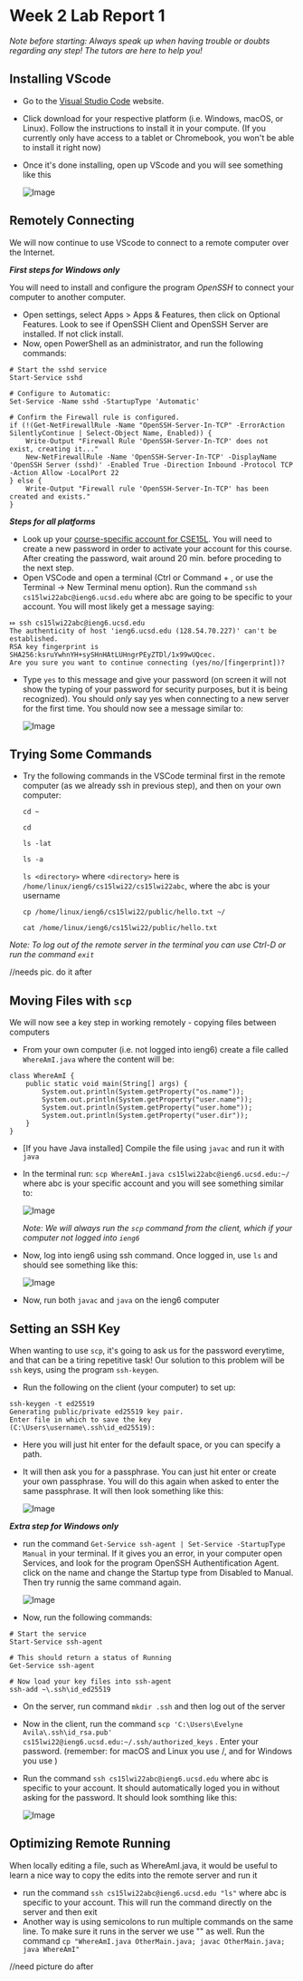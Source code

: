 # Week 2 Lab Report 1

*Note before starting: Always speak up when having trouble or doubts regarding any step! The tutors are here to help you!*

## Installing VScode 
- Go to the [Visual Studio Code](https://code.visualstudio.com/) website. 
- Click download for your respective platform (i.e. Windows, macOS, or Linux). Follow the instructions to install it in your compute. (If you currently only have access to a tablet or Chromebook, you won't be able to install it right now)
- Once it's done installing, open up VScode and you will see something like this 

    ![Image](vscPic.PNG)



## Remotely Connecting
We will now continue to use VScode to connect to a remote computer over the Internet.

__*First steps for Windows only*__ 

You will need to install and configure the program *OpenSSH* to connect your computer to another computer. 
- Open settings, select Apps > Apps & Features, then click on Optional Features. Look to see if OpenSSH Client and OpenSSH Server are installed. If not click install.
- Now, open PowerShell as an administrator, and run the following commands:
```
# Start the sshd service
Start-Service sshd

# Configure to Automatic:
Set-Service -Name sshd -StartupType 'Automatic'

# Confirm the Firewall rule is configured. 
if (!(Get-NetFirewallRule -Name "OpenSSH-Server-In-TCP" -ErrorAction SilentlyContinue | Select-Object Name, Enabled)) {
    Write-Output "Firewall Rule 'OpenSSH-Server-In-TCP' does not exist, creating it..."
    New-NetFirewallRule -Name 'OpenSSH-Server-In-TCP' -DisplayName 'OpenSSH Server (sshd)' -Enabled True -Direction Inbound -Protocol TCP -Action Allow -LocalPort 22
} else {
    Write-Output "Firewall rule 'OpenSSH-Server-In-TCP' has been created and exists."
}
```

__*Steps for all platforms*__

- Look up your [course-specific account for CSE15L](https://sdacs.ucsd.edu/~icc/index.php). You will need to create a new password in order to activate your account for this course. After creating the password, wait around 20 min. before proceding to the next step.
- Open VSCode and open a terminal (Ctrl or Command + , or use the Terminal → New Terminal menu option). Run the command `ssh cs15lwi22abc@ieng6.ucsd.edu` where abc are going to be specific to your account. You will most likely get a message saying:
```
⤇ ssh cs15lwi22abc@ieng6.ucsd.edu
The authenticity of host 'ieng6.ucsd.edu (128.54.70.227)' can't be established.
RSA key fingerprint is SHA256:ksruYwhnYH+sySHnHAtLUHngrPEyZTDl/1x99wUQcec.
Are you sure you want to continue connecting (yes/no/[fingerprint])? 
```
- Type `yes` to this message and give your password (on screen it will not show the typing of your password for security purposes, but it is being recognized). You should *only* say yes when connecting to a new server for the first time. You should now see a message similar to:

    ![Image](step2.PNG)

## Trying Some Commands
- Try the following commands in the VSCode terminal first in the remote computer (as we already ssh in previous step), and then on your own computer:

    `cd ~`

    `cd`

    `ls -lat`

    `ls -a`

    `ls <directory>` where `<directory>` here is `/home/linux/ieng6/cs15lwi22/cs15lwi22abc`, where the abc is your username

    `cp /home/linux/ieng6/cs15lwi22/public/hello.txt ~/`

    `cat /home/linux/ieng6/cs15lwi22/public/hello.txt`

*Note: To log out of the remote server in the terminal you can use Ctrl-D or run the command `exit`*

//needs pic. do it after

## Moving Files with `scp`
We will now see a key step in working remotely - copying files between computers
- From your own computer (i.e. not logged into ieng6) create a file called `WhereAmI.java` where the content will be:
```
class WhereAmI {
    public static void main(String[] args) {
        System.out.println(System.getProperty("os.name"));
        System.out.println(System.getProperty("user.name"));
        System.out.println(System.getProperty("user.home"));
        System.out.println(System.getProperty("user.dir"));
    }
}
```
- [If you have Java installed] Compile the file using `javac` and run it with `java` 
- In the terminal run: `scp WhereAmI.java cs15lwi22abc@ieng6.ucsd.edu:~/` where abc is your specific account and you will see something similar to:

    ![Image](sshcopy.PNG)

    *Note: We will always run the `scp` command from the client, which if your computer not logged into `ieng6`*
- Now, log into ieng6 using ssh command. Once logged in, use `ls` and should see something like this:

    ![Image](whereFile.PNG)
- Now, run both `javac` and `java` on the ieng6 computer

## Setting an SSH Key
When wanting to use `scp`, it's going to ask us for the password everytime, and that can be a tiring repetitive task! Our solution to this problem will be `ssh` keys, using the program `ssh-keygen`. 
- Run the following on the client (your computer) to set up:
```
ssh-keygen -t ed25519
Generating public/private ed25519 key pair.
Enter file in which to save the key (C:\Users\username\.ssh\id_ed25519):
```
- Here you will just hit enter for the default space, or you can specify a path. 
- It will then ask you for a passphrase. You can just hit enter or create your own passphrase. You will do this again when asked to enter the same passphrase. It will then look something like this:

    ![Image](passphrase.PNG)

__*Extra step for Windows only*__
- run the command `Get-Service ssh-agent | Set-Service -StartupType Manual` in your terminal. If it gives you an error, in your computer open Services, and look for the program OpenSSH Authentification Agent. click on the name and change the Startup type from Disabled to Manual. Then try runnig the same command again.

    ![Image](services.PNG)
- Now, run the following commands: 
```
# Start the service
Start-Service ssh-agent

# This should return a status of Running
Get-Service ssh-agent

# Now load your key files into ssh-agent
ssh-add ~\.ssh\id_ed25519
```
- On the server, run command `mkdir .ssh` and then log out of the server
- Now in the client, run the command `scp 'C:\Users\Evelyne Avila\.ssh\id_rsa.pub' cs15lwi22@ieng6.ucsd.edu:~/.ssh/authorized_keys` . Enter your password. (remember: for macOS and Linux you use /, and for Windows you use \)
- Run the command `ssh cs15lwi22abc@ieng6.ucsd.edu` where abc is specific to your account. It should automatically loged you in without asking for the password. It should look somthing like this:

    ![Image](keys.PNG)

## Optimizing Remote Running
When locally editing a file, such as WhereAmI.java, it would be useful to learn a nice way to copy the edits into the remote server and run it
- run the command `ssh cs15lwi22abc@ieng6.ucsd.edu "ls"` where abc is specific to your account. This will run the command directly on the server and then exit
- Another way is using semicolons to run multiple commands on the same line. To make sure it runs in the server we use "" as well. Run the command `cp "WhereAmI.java OtherMain.java; javac OtherMain.java; java WhereAmI"`

//need picture do after